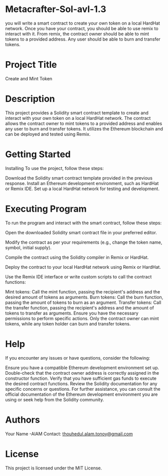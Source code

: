 # Metacrafter-Sol-avl-1.3
 you will write a smart contract to create your own token on a local HardHat network. Once you have your contract, you should be able to use remix to interact with it. From remix, the contract owner should be able to mint tokens to a provided address. Any user should be able to burn and transfer tokens.

# Project Title
Create and Mint Token

# Description
This project provides a Solidity smart contract template to create and interact with your own token on a local HardHat network. The contract allows the contract owner to mint tokens to a provided address and enables any user to burn and transfer tokens. It utilizes the Ethereum blockchain and can be deployed and tested using Remix.

# Getting Started
  Installing
To use the project, follow these steps:

Download the Solidity smart contract template provided in the previous response.
Install an Ethereum development environment, such as HardHat or Remix IDE.
Set up a local HardHat network for testing and development.

# Executing Program
To run the program and interact with the smart contract, follow these steps:

Open the downloaded Solidity smart contract file in your preferred editor.

Modify the contract as per your requirements (e.g., change the token name, symbol, initial supply).

Compile the contract using the Solidity compiler in Remix or HardHat.

Deploy the contract to your local HardHat network using Remix or HardHat.

Use the Remix IDE interface or write custom scripts to call the contract functions:

Mint tokens: Call the mint function, passing the recipient's address and the desired amount of tokens as arguments.
Burn tokens: Call the burn function, passing the amount of tokens to burn as an argument.
Transfer tokens: Call the transfer function, passing the recipient's address and the amount of tokens to transfer as arguments.
Ensure you have the necessary permissions to perform specific actions. Only the contract owner can mint tokens, while any token holder can burn and transfer tokens.

# Help
If you encounter any issues or have questions, consider the following:

Ensure you have a compatible Ethereum development environment set up.
Double-check that the contract owner address is correctly assigned in the constructor function.
Verify that you have sufficient gas funds to execute the desired contract functions.
Review the Solidity documentation for any specific concerns or questions.
For further assistance, you can consult the official documentation of the Ethereum development environment you are using or seek help from the Solidity community.

# Authors
Your Name -AlAM Contact: thouhedul.alam.tonoy@gmail.com

# License
This project is licensed under the MIT License.
